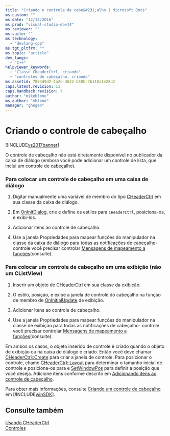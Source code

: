 ```yaml
---
title: "Criando o controle de cabe&#231;alho | Microsoft Docs"
ms.custom: ""
ms.date: "12/14/2016"
ms.prod: "visual-studio-dev14"
ms.reviewer: ""
ms.suite: ""
ms.technology: 
  - "devlang-cpp"
ms.tgt_pltfrm: ""
ms.topic: "article"
dev_langs: 
  - "C++"
helpviewer_keywords: 
  - "Classe CHeaderCtrl, criando"
  - "controles de cabeçalho, criando"
ms.assetid: 7864d9d2-4a2c-4622-b58b-7b110a1e28d2
caps.latest.revision: 11
caps.handback.revision: 7
author: "mikeblome"
ms.author: "mblome"
manager: "ghogen"
---
```

# Criando o controle de cabe&#231;alho
[!INCLUDE[vs2017banner](../assembler/inline/includes/vs2017banner.md)]

O controle de cabeçalho não está diretamente disponível no publicador da caixa de diálogo \(embora você pode adicionar um controle de lista, que inclui um controle de cabeçalho\).  
  
### Para colocar um controle de cabeçalho em uma caixa de diálogo  
  
1.  Digitar manualmente uma variável de membro do tipo [CHeaderCtrl](../Topic/CHeaderCtrl%20Class.md) em sua classe da caixa de diálogo.  
  
2.  Em [OnInitDialog](../Topic/CDialog::OnInitDialog.md), crie e define os estilos para `CHeaderCtrl`, posiciona\-os, e exibi\-los.  
  
3.  Adicionar itens ao controle de cabeçalho.  
  
4.  Use a janela Propriedades para mapear funções do manipulador na classe da caixa de diálogo para todas as notificações de cabeçalho\- controle você precisar controlar [Mensagens de mapeamento a funções](../Topic/Mapping%20Messages%20to%20Functions.md)\(consulte\).  
  
### Para colocar um controle de cabeçalho em uma exibição \(não um CListView\)  
  
1.  Inserir um objeto de [CHeaderCtrl](../Topic/CHeaderCtrl%20Class.md) em sua classe da exibição.  
  
2.  O estilo, posição, e exibe a janela de controle do cabeçalho na função de membro de [OnInitialUpdate](../Topic/CView::OnInitialUpdate.md) de exibição.  
  
3.  Adicionar itens ao controle de cabeçalho.  
  
4.  Use a janela Propriedades para mapear funções do manipulador na classe de exibição para todas as notificações de cabeçalho\- controle você precisar controlar [Mensagens de mapeamento a funções](../Topic/Mapping%20Messages%20to%20Functions.md)\(consulte\).  
  
 Em ambos os casos, o objeto inserido de controle é criado quando o objeto de exibição ou na caixa de diálogo é criado.  Então você deve chamar [CHeaderCtrl::Create](../Topic/CHeaderCtrl::Create.md) para criar a janela de controle.  Para posicionar o controle, chame [CHeaderCtrl::Layout](../Topic/CHeaderCtrl::Layout.md) para determinar o tamanho inicial de controle e posiciona\-os para e [SetWindowPos](../Topic/CWnd::SetWindowPos.md) para definir a posição que você deseja.  Adicione itens conforme descrito em [Adicionando itens ao controle de cabeçalho](../mfc/adding-items-to-the-header-control.md).  
  
 Para obter mais informações, consulte [Criando um controle de cabeçalho](http://msdn.microsoft.com/library/windows/desktop/bb775238) em [!INCLUDE[winSDK](../atl/includes/winsdk_md.md)].  
  
## Consulte também  
 [Usando CHeaderCtrl](../mfc/using-cheaderctrl.md)   
 [Controles](../mfc/controls-mfc.md)